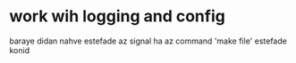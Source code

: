 # work wih logging and config
baraye didan nahve estefade az signal ha az command 'make file' estefade konid
